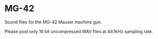 # MG-42 

Sound files for the MG-42 Mauser machine gun. 

Please post only 16 bit uncompressed WAV files at 44.1kHz sampling rate. 